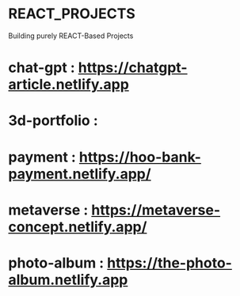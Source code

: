 # REACT_PROJECTS
Building purely REACT-Based Projects
# chat-gpt : https://chatgpt-article.netlify.app
# 3d-portfolio : 
# payment : https://hoo-bank-payment.netlify.app/
# metaverse : https://metaverse-concept.netlify.app/
# photo-album : https://the-photo-album.netlify.app
